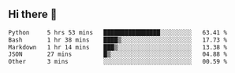 ## Hi there 👋

<!--START_SECTION:waka-->

```txt
Python     5 hrs 53 mins   ████████████████░░░░░░░░░   63.41 %
Bash       1 hr 38 mins    ████▒░░░░░░░░░░░░░░░░░░░░   17.73 %
Markdown   1 hr 14 mins    ███▒░░░░░░░░░░░░░░░░░░░░░   13.38 %
JSON       27 mins         █▒░░░░░░░░░░░░░░░░░░░░░░░   04.88 %
Other      3 mins          ░░░░░░░░░░░░░░░░░░░░░░░░░   00.59 %
```

<!--END_SECTION:waka-->

<!--
**OliverShang/OliverShang** is a ✨ _special_ ✨ repository because its `README.md` (this file) appears on your GitHub profile.

Here are some ideas to get you started:

- 🔭 I’m currently working on ...
- 🌱 I’m currently learning ...
- 👯 I’m looking to collaborate on ...
- 🤔 I’m looking for help with ...
- 💬 Ask me about ...
- 📫 How to reach me: ...
- 😄 Pronouns: ...
- ⚡ Fun fact: ...
-->
